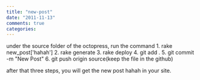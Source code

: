 ```yaml
---
title: "new-post"
date: "2011-11-13"
comments: true
categories: 
---
```

under the source folder of the octopress, run the command 
	1. rake new_post['hahah']
	2. rake generate
    3. rake deploy
	4. git add .
	5. git commit  -m "New Post"
	6. git push origin source(keep the file in the github)

after that three steps, you will get the new post hahah in your site.
